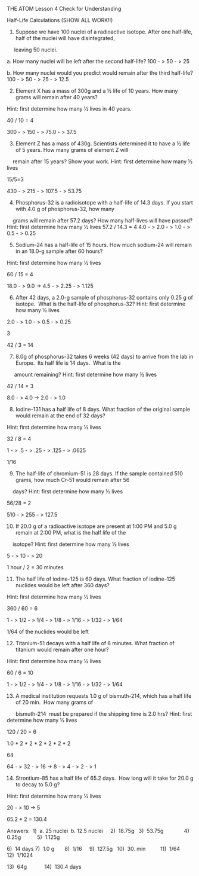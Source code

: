 THE ATOM Lesson 4 Check for Understanding

Half-Life Calculations (SHOW ALL WORK!!)

  

1. Suppose we have 100 nuclei of a radioactive isotope. After one half-life, half of the nuclei will have disintegrated, 

     leaving 50 nuclei.

a. How many nuclei will be left after the second half-life?
100 - > 50 - > 25 
  
  

b. How many nuclei would you predict would remain after the third half-life?
100 - > 50 - > 25 - > 12.5
  
  

2. Element X has a mass of 300g and a ½ life of 10 years. How many grams will remain after 40 years?

Hint: first determine how many ½ lives in 40 years.

40 / 10 = 4 

300 - > 150 - > 75.0 - > 37.5 
  
  
  
  

3. Element Z has a mass of 430g. Scientists determined it to have a ½ life of 5 years. How many grams of element Z will

    remain after 15 years? Show your work. Hint: first determine how many ½ lives
	
15/5=3

430 - > 215 - > 107.5 - > 53.75 
  
  
  
  

4. Phosphorus-32 is a radioisotope with a half-life of 14.3 days. If you start with 4.0 g of phosphorus-32, how many 

    grams will remain after 57.2 days? How many half-lives will have passed? Hint: first determine how many ½ lives
57.2 / 14.3 = 4
4.0 - > 2.0 - > 1.0 - > 0.5 - > 0.25 

  
  

5. Sodium-24 has a half-life of 15 hours. How much sodium-24 will remain in an 18.0-g sample after 60 hours?

Hint: first determine how many ½ lives

60 / 15 = 4 

18.0 - > 9.0 -> 4.5 - > 2.25 - > 1.125 
  
  

6. After 42 days, a 2.0-g sample of phosphorus-32 contains only 0.25 g of isotope.  What is the half-life of phosphorus-32? Hint: first determine how many ½ lives

2.0 - > 1.0 - > 0.5 - > 0.25

3 

42 / 3 = 14 
  
  
  
  

7. 8.0g of phosphorus-32 takes 6 weeks (42 days) to arrive from the lab in Europe.  Its half life is 14 days.  What is the

     amount remaining? Hint: first determine how many ½ lives

42 / 14 = 3 

8.0 - > 4.0 -> 2.0 - > 1.0 
  
  
  
  
  
  

8. Iodine-131 has a half life of 8 days. What fraction of the original sample would remain at the end of 32 days?

Hint: first determine how many ½ lives

32 / 8 = 4

1 - > .5 - > .25 - > .125 - > .0625

1/16 
  
  
  
  

9. The half-life of chromium-51 is 28 days. If the sample contained 510 grams, how much Cr-51 would remain after 56  

    days? Hint: first determine how many ½ lives
	
56/28 = 2 

510 - > 255 - > 127.5
  
  
  
  

10. If 20.0 g of a radioactive isotope are present at 1:00 PM and 5.0 g remain at 2:00 PM, what is the half life of the 

    isotope? Hint: first determine how many ½ lives

5 - > 10 - > 20 

1 hour / 2 = 30 minutes 

  
  
  
  

11. The half life of iodine-125 is 60 days. What fraction of iodine-125 nuclides would be left after 360 days? 

Hint: first determine how many ½ lives

360 / 60 = 6 

1 - > 1/2 - > 1/4 - > 1/8 - > 1/16 - > 1/32 - > 1/64 

1/64 of the nuclides would be left 
  
  
  
  
  

12. Titanium-51 decays with a half life of 6 minutes. What fraction of titanium would remain after one hour?

Hint: first determine how many ½ lives

60 / 6 = 10 

1 - > 1/2 - > 1/4 - > 1/8 - > 1/16 - > 1/32 - > 1/64 
  
  
  

13. A medical institution requests 1.0 g of bismuth-214, which has a half life of 20 min.  How many grams of 

      bismuth-214  must be prepared if the shipping time is 2.0 hrs? Hint: first determine how many ½ lives

 120 / 20 = 6 
 
 1.0 * 2 * 2 * 2 * 2 * 2 * 2
 
 64 
 
 64 - > 32 - > 16 -> 8 - > 4 - > 2 - > 1 
 

  
  
  

14. Strontium-85 has a half life of 65.2 days.  How long will it take for 20.0 g to decay to 5.0 g? 

Hint: first determine how many ½ lives

20 - > 10 -> 5 

65.2 * 2 = 130.4
  
  
  

Answers:  1)  a. 25 nuclei  b. 12.5 nuclei     2)  18.75g   3)  53.75g              4)  0.25g           5)  1.125g

6)  14 days 7)  1.0 g       8)  1/16     9)  127.5g   10)  30. min          11)  1/64         12)  1/1024

13)  64g            14)  130.4 days